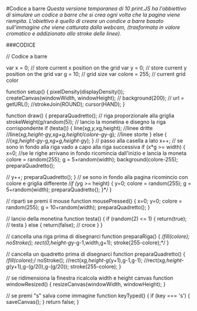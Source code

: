 #Codice a barre
*Questa versione temporanea di 10 print.JS ha l'obbiettivo di simulare un codice a barre che si crea ogni volta che la pagina viene riempita. L'obiettivo è quello di creare un condice a barre basato sull'immagine che viene catturata dalla webcam, (trasformata in valore cromatico e addizionato allo stroke delle linee).*


###CODICE

// Codice a barre

var x = 0;  // store current x position on the grid
var y = 0;  // store current y position on the grid
var g = 10; // grid size
var colore = 255; // current grid color


function setup() {
   pixelDensity(displayDensity());
   createCanvas(windowWidth, windowHeight);
   //
   background(200);
   //
   url = getURL();
   //strokeJoin(ROUND);
   cursor(HAND);
 }

function draw() {
  preparaQuadretto();
  // riga proporzionale alla griglia
  strokeWeight(g/random(5));
  // lancio la monetina e disegno la riga corrispondente
  if (testa()) {
  line(x*g,y,x*g,height); //linee dritte
  //line(x*g,height-g*y,x*g+g,height/colore-g*y-g); //linee storte
  } else {
    //(x*g,height-g*y-g,x*g+g,height-g*y);
  }
  // passo alla casella a lato
  x++;
  // se sono in fondo alla riga vado a capo alla riga successiva
  if (x*g >= width) {
    x=0;
//se le righe arrivano in fondo ricomincia dall'inizio e lancia la moneta
    colore = random(255); 
    g = 5+random(width);
    background(colore-255);
    preparaQuadretto();

  //  y++;
    preparaQuadretto();
  }
  // se sono in fondo alla pagina ricomincio con colore e griglia differente
  /*if (y*g >= height) {
    y=0;
    colore = random(255);
    g = 5+random(width);
    preparaQuadretto();
  }*/
}

// riparti se premi il mouse
function mousePressed() {
  x=0;
  y=0;
  colore = random(255);
  g = 10+random(width);
  preparaQuadretto();
}

// lancio della monetina
function testa() {
  if (random(2) <= 1) {
    return(true); // testa
  } else {
    return(false); // croce
  }
}

// cancella una riga prima di disegnarci
function preparaRiga() {
  /*fill(colore);
  noStroke();
  rect(0,height-g*y-g-1,width,g+1);
  stroke(255-colore);*/
}

// cancella un quadretto prima di disegnarci
function preparaQuadretto() {
  /*fill(colore);*/
  noStroke();
  //rect(x*g,height-g*(y+1),g-1,g-1);
  //rect(x*g,height-g*(y+1),g-(g/20),g-(g/20));
  stroke(255-colore);
}

// se ridimensiona la finestra ricalcola width e height canvas
function windowResized() {
  resizeCanvas(windowWidth, windowHeight);
}

// se premi "s" salva come immagine
function keyTyped() {
  if (key === 's') {
    saveCanvas();
  }
  return false;
}
